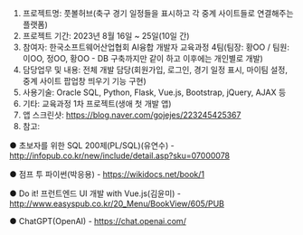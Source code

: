 1. 프로젝트명: 풋볼허브(축구 경기 일정들을 표시하고 각 중계 사이트들로 연결해주는 플랫폼)
2. 프로젝트 기간: 2023년 8월 16일 ~ 25일(10일 간)
3. 참여자: 한국소프트웨어산업협회 AI융합 개발자 교육과정 4팀(팀장: 황OO / 팀원: 이OO, 정OO, 황OO - DB 구축까지만 같이 하고 이후에는 개인별로 개발)
4. 담당업무 및 내용: 전체 개발 담당(회원가입, 로그인, 경기 일정 표시, 마이팀 설정, 중계 사이트 팝업창 띄우기 기능 구현)
5. 사용기술: Oracle SQL, Python, Flask, Vue.js, Bootstrap, jQuery, AJAX 등
6. 기타: 교육과정 1차 프로젝트(생애 첫 개발 앱)
7. 앱 스크린샷: https://blog.naver.com/gojejes/223245425367
8. 참고:

● 초보자를 위한 SQL 200제(PL/SQL)(유연수) - http://infopub.co.kr/new/include/detail.asp?sku=07000078

● 점프 투 파이썬(박응용) - https://wikidocs.net/book/1

● Do it! 프런트엔드 UI 개발 with Vue.js(김윤미) - http://www.easyspub.co.kr/20_Menu/BookView/605/PUB

● ChatGPT(OpenAI) - https://chat.openai.com/
